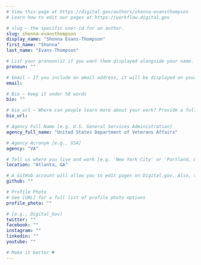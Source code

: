 ```yaml
---
# View this page at https://digital.gov/authors/shonna-evansthompson
# Learn how to edit our pages at https://workflow.digital.gov

# slug — the specific user-id for an author.
slug: shonna-evansthompson
display_name: "Shonna Evans-Thompson"
first_name: "Shonna"
last_name: "Evans-Thompson"

# List your pronoun(s) if you want them displayed alongside your name. If blank, we'll use just your name. Learn more http://mypronouns.org
pronoun: ""

# Email — If you include an email address, it will be displayed on your profile page
email: 

# Bio — keep it under 50 words
bio: ""

# bio_url — Where can people learn more about your work? Provide a full URL [e.g. 'https://www.example.gov/']
bio_url: 

# Agency Full Name [e.g. U.S. General Services Administration]
agency_full_name: "United States Department of Veterans Affairs"

# Agency Acronym [e.g., GSA]
agency: "VA"

# Tell us where you live and work [e.g. 'New York City' or 'Portland, OR']
location: "Atlanta, GA"

# A GitHub account will allow you to edit pages on Digital.gov. Also, the image used in your GitHub account can be used to populate your digital.gov profile photo. Learn more about getting a Github account at [URL]
github: ""

# Profile Photo
# See [URL] for a full list of profile photo options
profile_photo: ""

# [e.g., Digital_Gov]
twitter: ""
facebook: ""
instagram: ""
linkedin: ""
youtube: ""

# Make it better ♥
---
```

